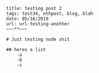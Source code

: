 ~~~**~~~
title: testing post 2
tags: test34, nthpost, blog, blah
date: 05/16/2019
url: url-testing-another
~~~**~~~

# Just testing node shit

## heres a list
    -a
    -b
    -c